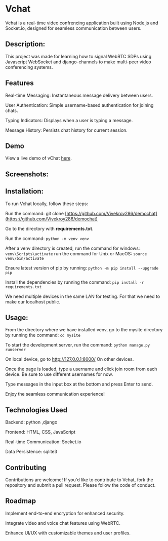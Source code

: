 # Vchat
Vchat is a real-time video confrencing application built using Node.js and Socket.io, designed for seamless communication between users.
## Description:
This project was made for learning how to signal WebRTC SDPs using Javascript WebSocket and django-channels to make multi-peer video conferencing systems.
## Features
Real-time Messaging: Instantaneous message delivery between users.

User Authentication: Simple username-based authentication for joining chats.

Typing Indicators: Displays when a user is typing a message.

Message History: Persists chat history for current session.

## Demo
View a live demo of vChat [here](https://vchat-990c.onrender.com).
## Screenshots:

## Installation:
To run Vchat locally, follow these steps:


Run the command: git clone [https://github.com/Vivekroy286/demochat](https://github.com/Vivekroy286/demochat)

Go to the directory with **requirements.txt**.

Run the command: 
```python -m venv venv```

After a venv directory is created, run the command for windows: 
```venv\Scripts\activate```
run the command for Unix or MacOS:
```source venv/bin/activate```

Ensure latest version of pip by running:
```python -m pip install --upgrade pip```

Install the dependencies by running the command: 
```pip install -r requirements.txt```

We need multiple devices in the same LAN for testing. For that we need to make our localhost public. 

## Usage:
From the directory where we have installed venv, go to the mysite directory by running the command: ```cd mysite```

To start the development server, run the command: ```python manage.py runserver```

On local device, go to http://127.0.0.1:8000/ On other devices.

Once the page is loaded, type a username and click join room from each device. Be sure to use different usernames for now.

Type messages in the input box at the bottom and press Enter to send.

Enjoy the seamless communication experience!

## Technologies Used
Backend: python ,django

Frontend: HTML, CSS, JavaScript

Real-time Communication: Socket.io

Data Persistence: sqlite3

## Contributing
Contributions are welcome! If you'd like to contribute to Vchat, fork the repository and submit a pull request. Please follow the code of conduct.

## Roadmap
Implement end-to-end encryption for enhanced security.

Integrate video and voice chat features using WebRTC.

Enhance UI/UX with customizable themes and user profiles.




